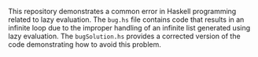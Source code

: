 This repository demonstrates a common error in Haskell programming related to lazy evaluation. The `bug.hs` file contains code that results in an infinite loop due to the improper handling of an infinite list generated using lazy evaluation. The `bugSolution.hs` provides a corrected version of the code demonstrating how to avoid this problem.